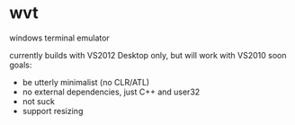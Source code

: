 wvt
===

windows terminal emulator

currently builds with VS2012 Desktop only, but will work with VS2010 soon
goals: 

* be utterly minimalist (no CLR/ATL)
* no external dependencies, just C++ and user32
* not suck
* support resizing
